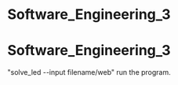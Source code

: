 # Software_Engineering_3
# Software_Engineering_3
"solve_led --input filename/web" run the program.
